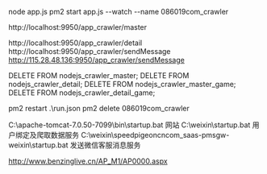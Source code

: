 node app.js
pm2 start app.js --watch --name 086019com_crawler


http://localhost:9950/app_crawler/master

http://localhost:9950/app_crawler/detail
http://localhost:9950/app_crawler/sendMessage
http://115.28.48.136:9950/app_crawler/sendMessage


DELETE FROM nodejs_crawler_master;
DELETE FROM nodejs_crawler_detail;
DELETE FROM nodejs_crawler_master_game;
DELETE FROM nodejs_crawler_detail_game;


pm2 restart .\run.json
pm2 delete 086019com_crawler


C:\apache-tomcat-7.0.50-7099\bin\startup.bat 网站
C:\weixin\startup.bat 用户绑定及爬取数据服务
C:\weixin\speedpigeoncncom_saas-pmsgw-weixin\startup.bat 发送微信客服消息服务

http://www.benzinglive.cn/AP_M1/AP0000.aspx